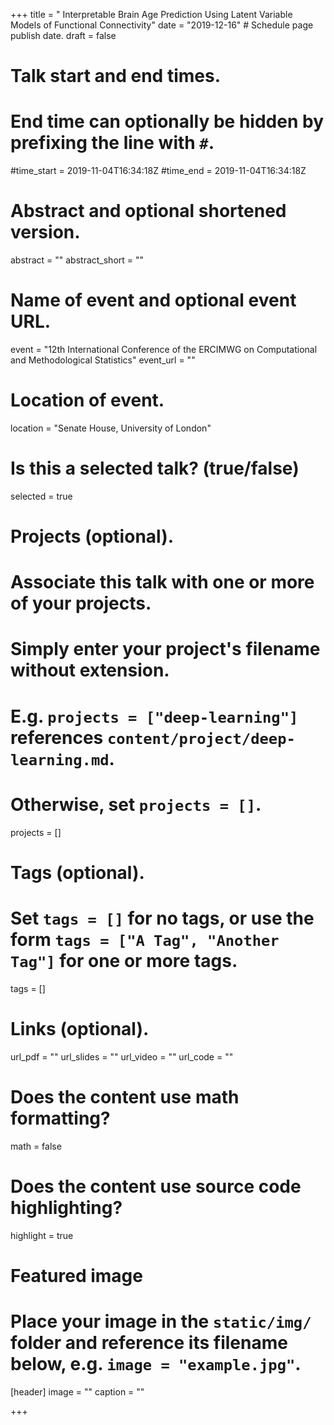 +++
title = " Interpretable Brain Age Prediction Using Latent Variable Models of Functional Connectivity"
date = "2019-12-16"  # Schedule page publish date.
draft = false

# Talk start and end times.
#   End time can optionally be hidden by prefixing the line with `#`.
#time_start = 2019-11-04T16:34:18Z
#time_end = 2019-11-04T16:34:18Z

# Abstract and optional shortened version.
abstract = ""
abstract_short = ""

# Name of event and optional event URL.
event = "12th International Conference of the ERCIMWG on Computational and Methodological
Statistics"
event_url = ""

# Location of event.
location = "Senate House, University of London"

# Is this a selected talk? (true/false)
selected = true

# Projects (optional).
#   Associate this talk with one or more of your projects.
#   Simply enter your project's filename without extension.
#   E.g. `projects = ["deep-learning"]` references `content/project/deep-learning.md`.
#   Otherwise, set `projects = []`.
projects = []

# Tags (optional).
#   Set `tags = []` for no tags, or use the form `tags = ["A Tag", "Another Tag"]` for one or more tags.
tags = []

# Links (optional).
url_pdf = ""
url_slides = ""
url_video = ""
url_code = ""

# Does the content use math formatting?
math = false

# Does the content use source code highlighting?
highlight = true

# Featured image
# Place your image in the `static/img/` folder and reference its filename below, e.g. `image = "example.jpg"`.
[header]
image = ""
caption = ""

+++

